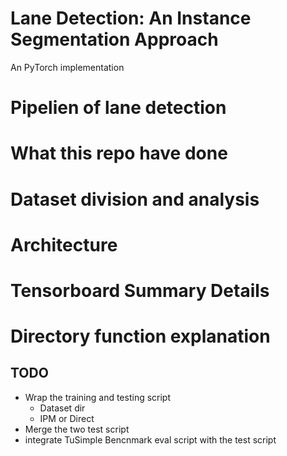 # Lane Detection: An Instance Segmentation Approach
An PyTorch implementation

# Pipelien of lane detection

# What this repo have done

# Dataset division and analysis

# Architecture

# Tensorboard Summary Details

# Directory function explanation

## TODO
- Wrap the training and testing script
    - Dataset dir
    - IPM or Direct
- Merge the two test script
- integrate TuSimple Bencnmark eval script with the test script

